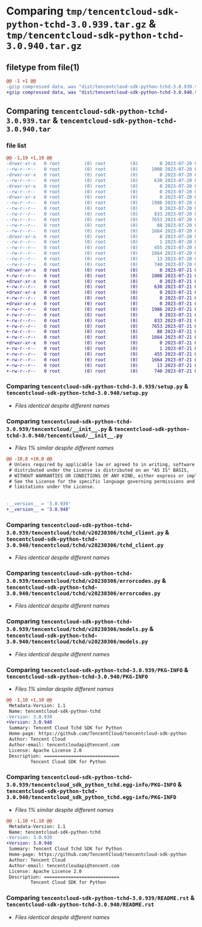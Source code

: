 # Comparing `tmp/tencentcloud-sdk-python-tchd-3.0.939.tar.gz` & `tmp/tencentcloud-sdk-python-tchd-3.0.940.tar.gz`

## filetype from file(1)

```diff
@@ -1 +1 @@
-gzip compressed data, was "dist/tencentcloud-sdk-python-tchd-3.0.939.tar", last modified: Thu Jul 20 00:34:14 2023, max compression
+gzip compressed data, was "dist/tencentcloud-sdk-python-tchd-3.0.940.tar", last modified: Fri Jul 21 00:50:14 2023, max compression
```

## Comparing `tencentcloud-sdk-python-tchd-3.0.939.tar` & `tencentcloud-sdk-python-tchd-3.0.940.tar`

### file list

```diff
@@ -1,19 +1,19 @@
-drwxr-xr-x   0 root         (0) root         (0)        0 2023-07-20 00:34:14.000000 tencentcloud-sdk-python-tchd-3.0.939/
--rw-r--r--   0 root         (0) root         (0)     1008 2023-07-20 00:34:14.000000 tencentcloud-sdk-python-tchd-3.0.939/setup.py
-drwxr-xr-x   0 root         (0) root         (0)        0 2023-07-20 00:34:14.000000 tencentcloud-sdk-python-tchd-3.0.939/tencentcloud/
--rw-r--r--   0 root         (0) root         (0)      630 2023-07-20 00:34:14.000000 tencentcloud-sdk-python-tchd-3.0.939/tencentcloud/__init__.py
-drwxr-xr-x   0 root         (0) root         (0)        0 2023-07-20 00:34:14.000000 tencentcloud-sdk-python-tchd-3.0.939/tencentcloud/tchd/
--rw-r--r--   0 root         (0) root         (0)        0 2023-07-20 00:34:14.000000 tencentcloud-sdk-python-tchd-3.0.939/tencentcloud/tchd/__init__.py
-drwxr-xr-x   0 root         (0) root         (0)        0 2023-07-20 00:34:14.000000 tencentcloud-sdk-python-tchd-3.0.939/tencentcloud/tchd/v20230306/
--rw-r--r--   0 root         (0) root         (0)     1986 2023-07-20 00:34:14.000000 tencentcloud-sdk-python-tchd-3.0.939/tencentcloud/tchd/v20230306/tchd_client.py
--rw-r--r--   0 root         (0) root         (0)        0 2023-07-20 00:34:14.000000 tencentcloud-sdk-python-tchd-3.0.939/tencentcloud/tchd/v20230306/__init__.py
--rw-r--r--   0 root         (0) root         (0)      833 2023-07-20 00:34:14.000000 tencentcloud-sdk-python-tchd-3.0.939/tencentcloud/tchd/v20230306/errorcodes.py
--rw-r--r--   0 root         (0) root         (0)     7653 2023-07-20 00:34:14.000000 tencentcloud-sdk-python-tchd-3.0.939/tencentcloud/tchd/v20230306/models.py
--rw-r--r--   0 root         (0) root         (0)       88 2023-07-20 00:34:14.000000 tencentcloud-sdk-python-tchd-3.0.939/setup.cfg
--rw-r--r--   0 root         (0) root         (0)     1664 2023-07-20 00:34:14.000000 tencentcloud-sdk-python-tchd-3.0.939/PKG-INFO
-drwxr-xr-x   0 root         (0) root         (0)        0 2023-07-20 00:34:14.000000 tencentcloud-sdk-python-tchd-3.0.939/tencentcloud_sdk_python_tchd.egg-info/
--rw-r--r--   0 root         (0) root         (0)        1 2023-07-20 00:34:14.000000 tencentcloud-sdk-python-tchd-3.0.939/tencentcloud_sdk_python_tchd.egg-info/dependency_links.txt
--rw-r--r--   0 root         (0) root         (0)      455 2023-07-20 00:34:14.000000 tencentcloud-sdk-python-tchd-3.0.939/tencentcloud_sdk_python_tchd.egg-info/SOURCES.txt
--rw-r--r--   0 root         (0) root         (0)     1664 2023-07-20 00:34:14.000000 tencentcloud-sdk-python-tchd-3.0.939/tencentcloud_sdk_python_tchd.egg-info/PKG-INFO
--rw-r--r--   0 root         (0) root         (0)       13 2023-07-20 00:34:14.000000 tencentcloud-sdk-python-tchd-3.0.939/tencentcloud_sdk_python_tchd.egg-info/top_level.txt
--rw-r--r--   0 root         (0) root         (0)      740 2023-07-20 00:34:14.000000 tencentcloud-sdk-python-tchd-3.0.939/README.rst
+drwxr-xr-x   0 root         (0) root         (0)        0 2023-07-21 00:50:14.000000 tencentcloud-sdk-python-tchd-3.0.940/
+-rw-r--r--   0 root         (0) root         (0)     1008 2023-07-21 00:50:14.000000 tencentcloud-sdk-python-tchd-3.0.940/setup.py
+drwxr-xr-x   0 root         (0) root         (0)        0 2023-07-21 00:50:14.000000 tencentcloud-sdk-python-tchd-3.0.940/tencentcloud/
+-rw-r--r--   0 root         (0) root         (0)      630 2023-07-21 00:50:14.000000 tencentcloud-sdk-python-tchd-3.0.940/tencentcloud/__init__.py
+drwxr-xr-x   0 root         (0) root         (0)        0 2023-07-21 00:50:14.000000 tencentcloud-sdk-python-tchd-3.0.940/tencentcloud/tchd/
+-rw-r--r--   0 root         (0) root         (0)        0 2023-07-21 00:50:14.000000 tencentcloud-sdk-python-tchd-3.0.940/tencentcloud/tchd/__init__.py
+drwxr-xr-x   0 root         (0) root         (0)        0 2023-07-21 00:50:14.000000 tencentcloud-sdk-python-tchd-3.0.940/tencentcloud/tchd/v20230306/
+-rw-r--r--   0 root         (0) root         (0)     1986 2023-07-21 00:50:14.000000 tencentcloud-sdk-python-tchd-3.0.940/tencentcloud/tchd/v20230306/tchd_client.py
+-rw-r--r--   0 root         (0) root         (0)        0 2023-07-21 00:50:14.000000 tencentcloud-sdk-python-tchd-3.0.940/tencentcloud/tchd/v20230306/__init__.py
+-rw-r--r--   0 root         (0) root         (0)      833 2023-07-21 00:50:14.000000 tencentcloud-sdk-python-tchd-3.0.940/tencentcloud/tchd/v20230306/errorcodes.py
+-rw-r--r--   0 root         (0) root         (0)     7653 2023-07-21 00:50:14.000000 tencentcloud-sdk-python-tchd-3.0.940/tencentcloud/tchd/v20230306/models.py
+-rw-r--r--   0 root         (0) root         (0)       88 2023-07-21 00:50:14.000000 tencentcloud-sdk-python-tchd-3.0.940/setup.cfg
+-rw-r--r--   0 root         (0) root         (0)     1664 2023-07-21 00:50:14.000000 tencentcloud-sdk-python-tchd-3.0.940/PKG-INFO
+drwxr-xr-x   0 root         (0) root         (0)        0 2023-07-21 00:50:14.000000 tencentcloud-sdk-python-tchd-3.0.940/tencentcloud_sdk_python_tchd.egg-info/
+-rw-r--r--   0 root         (0) root         (0)        1 2023-07-21 00:50:14.000000 tencentcloud-sdk-python-tchd-3.0.940/tencentcloud_sdk_python_tchd.egg-info/dependency_links.txt
+-rw-r--r--   0 root         (0) root         (0)      455 2023-07-21 00:50:14.000000 tencentcloud-sdk-python-tchd-3.0.940/tencentcloud_sdk_python_tchd.egg-info/SOURCES.txt
+-rw-r--r--   0 root         (0) root         (0)     1664 2023-07-21 00:50:14.000000 tencentcloud-sdk-python-tchd-3.0.940/tencentcloud_sdk_python_tchd.egg-info/PKG-INFO
+-rw-r--r--   0 root         (0) root         (0)       13 2023-07-21 00:50:14.000000 tencentcloud-sdk-python-tchd-3.0.940/tencentcloud_sdk_python_tchd.egg-info/top_level.txt
+-rw-r--r--   0 root         (0) root         (0)      740 2023-07-21 00:50:14.000000 tencentcloud-sdk-python-tchd-3.0.940/README.rst
```

### Comparing `tencentcloud-sdk-python-tchd-3.0.939/setup.py` & `tencentcloud-sdk-python-tchd-3.0.940/setup.py`

 * *Files identical despite different names*

### Comparing `tencentcloud-sdk-python-tchd-3.0.939/tencentcloud/__init__.py` & `tencentcloud-sdk-python-tchd-3.0.940/tencentcloud/__init__.py`

 * *Files 1% similar despite different names*

```diff
@@ -10,8 +10,8 @@
 # Unless required by applicable law or agreed to in writing, software
 # distributed under the License is distributed on an "AS IS" BASIS,
 # WITHOUT WARRANTIES OR CONDITIONS OF ANY KIND, either express or implied.
 # See the License for the specific language governing permissions and
 # limitations under the License.
 
 
-__version__ = '3.0.939'
+__version__ = '3.0.940'
```

### Comparing `tencentcloud-sdk-python-tchd-3.0.939/tencentcloud/tchd/v20230306/tchd_client.py` & `tencentcloud-sdk-python-tchd-3.0.940/tencentcloud/tchd/v20230306/tchd_client.py`

 * *Files identical despite different names*

### Comparing `tencentcloud-sdk-python-tchd-3.0.939/tencentcloud/tchd/v20230306/errorcodes.py` & `tencentcloud-sdk-python-tchd-3.0.940/tencentcloud/tchd/v20230306/errorcodes.py`

 * *Files identical despite different names*

### Comparing `tencentcloud-sdk-python-tchd-3.0.939/tencentcloud/tchd/v20230306/models.py` & `tencentcloud-sdk-python-tchd-3.0.940/tencentcloud/tchd/v20230306/models.py`

 * *Files identical despite different names*

### Comparing `tencentcloud-sdk-python-tchd-3.0.939/PKG-INFO` & `tencentcloud-sdk-python-tchd-3.0.940/PKG-INFO`

 * *Files 1% similar despite different names*

```diff
@@ -1,10 +1,10 @@
 Metadata-Version: 1.1
 Name: tencentcloud-sdk-python-tchd
-Version: 3.0.939
+Version: 3.0.940
 Summary: Tencent Cloud Tchd SDK for Python
 Home-page: https://github.com/TencentCloud/tencentcloud-sdk-python
 Author: Tencent Cloud
 Author-email: tencentcloudapi@tencent.com
 License: Apache License 2.0
 Description: ============================
         Tencent Cloud SDK for Python
```

### Comparing `tencentcloud-sdk-python-tchd-3.0.939/tencentcloud_sdk_python_tchd.egg-info/PKG-INFO` & `tencentcloud-sdk-python-tchd-3.0.940/tencentcloud_sdk_python_tchd.egg-info/PKG-INFO`

 * *Files 1% similar despite different names*

```diff
@@ -1,10 +1,10 @@
 Metadata-Version: 1.1
 Name: tencentcloud-sdk-python-tchd
-Version: 3.0.939
+Version: 3.0.940
 Summary: Tencent Cloud Tchd SDK for Python
 Home-page: https://github.com/TencentCloud/tencentcloud-sdk-python
 Author: Tencent Cloud
 Author-email: tencentcloudapi@tencent.com
 License: Apache License 2.0
 Description: ============================
         Tencent Cloud SDK for Python
```

### Comparing `tencentcloud-sdk-python-tchd-3.0.939/README.rst` & `tencentcloud-sdk-python-tchd-3.0.940/README.rst`

 * *Files identical despite different names*

